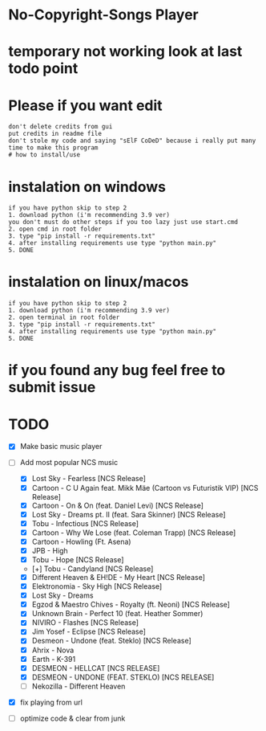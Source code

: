 # No-Copyright-Songs Player

# temporary not working look at last todo point
# Please if you want edit
```
don't delete credits from gui
put credits in readme file
don't stole my code and saying "sElF CoDeD" because i really put many time to make this program 
# how to install/use
```

# instalation on windows
```
if you have python skip to step 2
1. download python (i'm recommending 3.9 ver)
you don't must do other steps if you too lazy just use start.cmd
2. open cmd in root folder
3. type "pip install -r requirements.txt"
4. after installing requirements use type "python main.py"
5. DONE
```
# instalation on linux/macos
```
if you have python skip to step 2
1. download python (i'm recommending 3.9 ver)
2. open terminal in root folder
3. type "pip install -r requirements.txt"
4. after installing requirements use type "python main.py"
5. DONE
```

# if you found any bug feel free to submit issue


# TODO

- [x] Make basic music player
- [ ] Add most popular NCS music
    - [x] Lost Sky - Fearless [NCS Release]
    - [x] Cartoon - C U Again feat. Mikk Mäe (Cartoon vs Futuristik VIP) [NCS Release]
    - [x] Cartoon - On & On (feat. Daniel Levi) [NCS Release]
    - [x] Lost Sky - Dreams pt. II (feat. Sara Skinner) [NCS Release]
    - [x] Tobu - Infectious [NCS Release]
    - [x] Cartoon - Why We Lose (feat. Coleman Trapp) [NCS Release]
    - [x] Cartoon - Howling (Ft. Asena) 
    - [x] JPB - High 
    - [x] Tobu - Hope [NCS Release]
    - [+] Tobu - Candyland [NCS Release]
    - [x] Different Heaven & EH!DE - My Heart [NCS Release]
    - [x] Elektronomia - Sky High [NCS Release]
    - [x] Lost Sky - Dreams
    - [x] Egzod & Maestro Chives - Royalty (ft. Neoni) [NCS Release]
    - [x] Unknown Brain - Perfect 10 (feat. Heather Sommer)
    - [x] NIVIRO - Flashes [NCS Release]
    - [x] Jim Yosef - Eclipse [NCS Release]
    - [x] Desmeon - Undone (feat. Steklo) [NCS Release]
    - [x] Ahrix - Nova
    - [x] Earth - K-391
    - [x] DESMEON - HELLCAT [NCS RELEASE]
    - [x] DESMEON - UNDONE (FEAT. STEKLO) [NCS RELEASE]
    - [ ] Nekozilla - Different Heaven
	
- [x] fix playing from url
- [ ] optimize code & clear from junk
    

